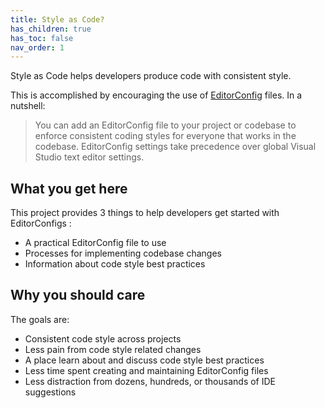 ```yaml
---
title: Style as Code?
has_children: true
has_toc: false
nav_order: 1
---
```


Style as Code helps developers produce code with consistent style.

This is accomplished by encouraging the use of [EditorConfig](https://docs.microsoft.com/visualstudio/ide/create-portable-custom-editor-options) files. In a nutshell:

> You can add an EditorConfig file to your project or codebase to enforce consistent coding styles for everyone that works in the codebase. EditorConfig settings take precedence over global Visual Studio text editor settings.

## What you get here

This project provides 3 things to help developers get started with EditorConfigs :

* A practical EditorConfig file to use
* Processes for implementing codebase changes
* Information about code style best practices

## Why you should care

The goals are:

* Consistent code style across projects
* Less pain from code style related changes
* A place learn about and discuss code style best practices
* Less time spent creating and maintaining EditorConfig files
* Less distraction from dozens, hundreds, or thousands of IDE suggestions
